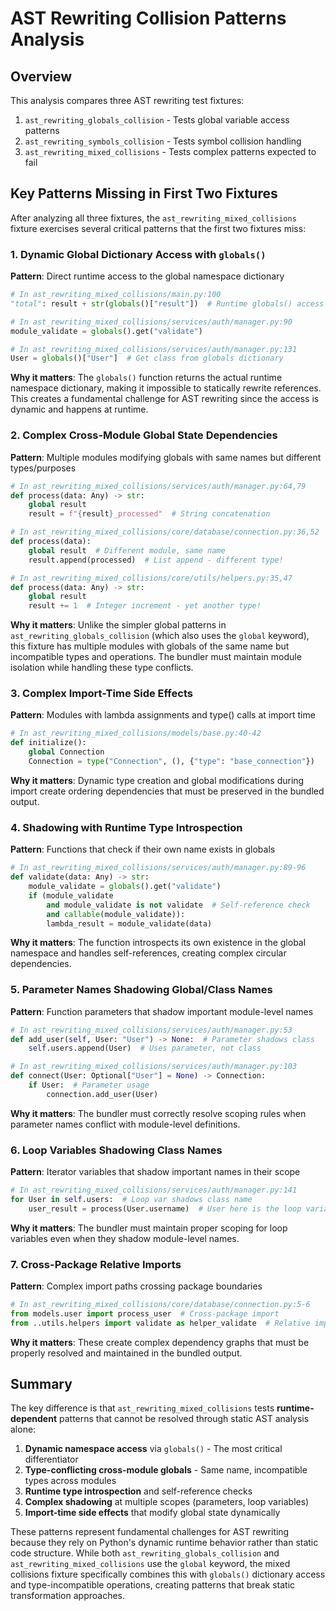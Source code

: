 # AST Rewriting Collision Patterns Analysis

## Overview

This analysis compares three AST rewriting test fixtures:

1. `ast_rewriting_globals_collision` - Tests global variable access patterns
2. `ast_rewriting_symbols_collision` - Tests symbol collision handling
3. `ast_rewriting_mixed_collisions` - Tests complex patterns expected to fail

## Key Patterns Missing in First Two Fixtures

After analyzing all three fixtures, the `ast_rewriting_mixed_collisions` fixture exercises several critical patterns that the first two fixtures miss:

### 1. Dynamic Global Dictionary Access with `globals()`

**Pattern**: Direct runtime access to the global namespace dictionary

```python
# In ast_rewriting_mixed_collisions/main.py:100
"total": result + str(globals()["result"])  # Runtime globals() access

# In ast_rewriting_mixed_collisions/services/auth/manager.py:90
module_validate = globals().get("validate")

# In ast_rewriting_mixed_collisions/services/auth/manager.py:131
User = globals()["User"]  # Get class from globals dictionary
```

**Why it matters**: The `globals()` function returns the actual runtime namespace dictionary, making it impossible to statically rewrite references. This creates a fundamental challenge for AST rewriting since the access is dynamic and happens at runtime.

### 2. Complex Cross-Module Global State Dependencies

**Pattern**: Multiple modules modifying globals with same names but different types/purposes

```python
# In ast_rewriting_mixed_collisions/services/auth/manager.py:64,79
def process(data: Any) -> str:
    global result
    result = f"{result}_processed"  # String concatenation

# In ast_rewriting_mixed_collisions/core/database/connection.py:36,52
def process(data):
    global result  # Different module, same name
    result.append(processed)  # List append - different type!

# In ast_rewriting_mixed_collisions/core/utils/helpers.py:35,47
def process(data: Any) -> str:
    global result
    result += 1  # Integer increment - yet another type!
```

**Why it matters**: Unlike the simpler global patterns in `ast_rewriting_globals_collision` (which also uses the `global` keyword), this fixture has multiple modules with globals of the same name but incompatible types and operations. The bundler must maintain module isolation while handling these type conflicts.

### 3. Complex Import-Time Side Effects

**Pattern**: Modules with lambda assignments and type() calls at import time

```python
# In ast_rewriting_mixed_collisions/models/base.py:40-42
def initialize():
    global Connection
    Connection = type("Connection", (), {"type": "base_connection"})
```

**Why it matters**: Dynamic type creation and global modifications during import create ordering dependencies that must be preserved in the bundled output.

### 4. Shadowing with Runtime Type Introspection

**Pattern**: Functions that check if their own name exists in globals

```python
# In ast_rewriting_mixed_collisions/services/auth/manager.py:89-96
def validate(data: Any) -> str:
    module_validate = globals().get("validate")
    if (module_validate 
        and module_validate is not validate  # Self-reference check
        and callable(module_validate)):
        lambda_result = module_validate(data)
```

**Why it matters**: The function introspects its own existence in the global namespace and handles self-references, creating complex circular dependencies.

### 5. Parameter Names Shadowing Global/Class Names

**Pattern**: Function parameters that shadow important module-level names

```python
# In ast_rewriting_mixed_collisions/services/auth/manager.py:53
def add_user(self, User: "User") -> None:  # Parameter shadows class
    self.users.append(User)  # Uses parameter, not class

# In ast_rewriting_mixed_collisions/services/auth/manager.py:103
def connect(User: Optional["User"] = None) -> Connection:
    if User:  # Parameter usage
        connection.add_user(User)
```

**Why it matters**: The bundler must correctly resolve scoping rules when parameter names conflict with module-level definitions.

### 6. Loop Variables Shadowing Class Names

**Pattern**: Iterator variables that shadow important names in their scope

```python
# In ast_rewriting_mixed_collisions/services/auth/manager.py:141
for User in self.users:  # Loop var shadows class name
    user_result = process(User.username)  # User here is the loop variable
```

**Why it matters**: The bundler must maintain proper scoping for loop variables even when they shadow module-level names.

### 7. Cross-Package Relative Imports

**Pattern**: Complex import paths crossing package boundaries

```python
# In ast_rewriting_mixed_collisions/core/database/connection.py:5-6
from models.user import process_user  # Cross-package import
from ..utils.helpers import validate as helper_validate  # Relative import
```

**Why it matters**: These create complex dependency graphs that must be properly resolved and maintained in the bundled output.

## Summary

The key difference is that `ast_rewriting_mixed_collisions` tests **runtime-dependent** patterns that cannot be resolved through static AST analysis alone:

1. **Dynamic namespace access** via `globals()` - The most critical differentiator
2. **Type-conflicting cross-module globals** - Same name, incompatible types across modules
3. **Runtime type introspection** and self-reference checks
4. **Complex shadowing** at multiple scopes (parameters, loop variables)
5. **Import-time side effects** that modify global state dynamically

These patterns represent fundamental challenges for AST rewriting because they rely on Python's dynamic runtime behavior rather than static code structure. While both `ast_rewriting_globals_collision` and `ast_rewriting_mixed_collisions` use the `global` keyword, the mixed collisions fixture specifically combines this with `globals()` dictionary access and type-incompatible operations, creating patterns that break static transformation approaches.

